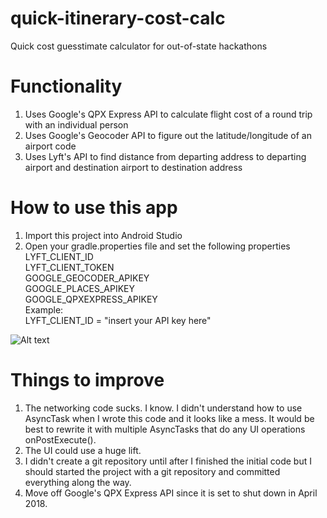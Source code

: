 # quick-itinerary-cost-calc
Quick cost guesstimate calculator for out-of-state hackathons

# Functionality
1. Uses Google's QPX Express API to calculate flight cost of a round trip with an individual person
2. Uses Google's Geocoder API to figure out the latitude/longitude of an airport code
3. Uses Lyft's API to find distance from departing address to departing airport and destination airport to destination address

# How to use this app
1. Import this project into Android Studio
2. Open your gradle.properties file and set the following properties <br>
LYFT_CLIENT_ID <br>
LYFT_CLIENT_TOKEN <br>
GOOGLE_GEOCODER_APIKEY <br>
GOOGLE_PLACES_APIKEY <br>
GOOGLE_QPXEXPRESS_APIKEY <br>
Example: <br>
LYFT_CLIENT_ID = "insert your API key here" <br>

![Alt text](https://user-images.githubusercontent.com/5902976/32418562-b5a0a20a-c229-11e7-8a4b-c4f83317316b.png "Screenshot of app")

# Things to improve
1. The networking code sucks. I know. I didn't understand how to use AsyncTask when I wrote this code and it looks like a mess. It would be best to rewrite it with multiple AsyncTasks that do any UI operations onPostExecute().
2. The UI could use a huge lift.
3. I didn't create a git repository until after I finished the initial code but I should started the project with a git repository and committed everything along the way.
4. Move off Google's QPX Express API since it is set to shut down in April 2018.
